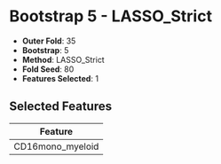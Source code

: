 # Bootstrap 5 - LASSO_Strict

- **Outer Fold**: 35
- **Bootstrap**: 5
- **Method**: LASSO_Strict
- **Fold Seed**: 80
- **Features Selected**: 1

## Selected Features

| Feature |
|---------|
| CD16mono_myeloid |
